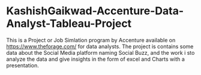 # KashishGaikwad-Accenture-Data-Analyst-Tableau-Project
This is a Project or Job Simlation program by Accenture available on https://www.theforage.com/ for data analysts.
The project is contains some data about the Social Media platform naming Social Buzz, and the work i sto analyze the data and give insights in the form of excel and Charts with a presentation.
